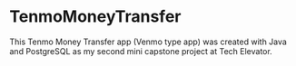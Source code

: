 # TenmoMoneyTransfer
This Tenmo Money Transfer app (Venmo type app) was created with Java and PostgreSQL as my second mini capstone project at Tech Elevator.
